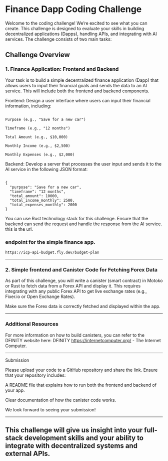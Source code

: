 # Finance Dapp Coding Challenge

Welcome to the coding challenge! We’re excited to see what you can create. This challenge is designed to evaluate your skills in building decentralized applications (Dapps), handling APIs, and integrating with AI services. The challenge consists of two main tasks:

## Challenge Overview

### 1. Finance Application: Frontend and Backend

Your task is to build a simple decentralized finance application (Dapp) that allows users to input their financial goals and sends the data to an AI service. This will include both the frontend and backend components.

Frontend: Design a user interface where users can input their financial information, including:

```

Purpose (e.g., "Save for a new car")

Timeframe (e.g., "12 months")

Total Amount (e.g., $10,000)

Monthly Income (e.g., $2,500)

Monthly Expenses (e.g., $2,000)

```


Backend: Develop a server that processes the user input and sends it to the AI service in the following JSON format:

```

{
  "purpose": "Save for a new car",
  "timeframe": "12 months",
  "total_amount": 10000,
  "total_income_monthly": 2500,
  "total_expenses_monthly": 2000
}

```

You can use Rust technology stack for this challenge. Ensure that the backend can send the request and handle the response from the AI service.
this is the url.  

### endpoint for the simple finance app. 

``` https://icp-api-budget.fly.dev/budget-plan ```


---

### 2. Simple frontend and Canister Code for Fetching Forex Data

As part of this challenge, you will write a canister (smart contract) in Motoko or Rust to fetch data from a Forex API and display it. This requires integrating with any public Forex API to get live exchange rates (e.g., Fixer.io or Open Exchange Rates).


Make sure the Forex data is correctly fetched and displayed within the app.


---

### Additional Resources

For more information on how to build canisters, you can refer to the DFINITY website here: DFINITY https://internetcomputer.org/ - The Internet Computer.


---

Submission

Please upload your code to a GitHub repository and share the link. Ensure that your repository includes:

A README file that explains how to run both the frontend and backend of your app.

Clear documentation of how the canister code works.


We look forward to seeing your submission!


---

This challenge will give us insight into your full-stack development skills and your ability to integrate with decentralized systems and external APIs.
---
